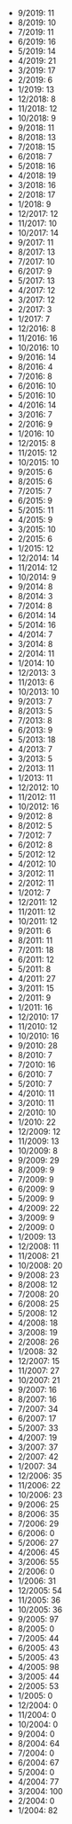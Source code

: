 *  9/2019: 11
*  8/2019: 10
*  7/2019: 11
*  6/2019: 16
*  5/2019: 14
*  4/2019: 21
*  3/2019: 17
*  2/2019: 6
*  1/2019: 13
*  12/2018: 8
*  11/2018: 12
*  10/2018: 9
*  9/2018: 11
*  8/2018: 13
*  7/2018: 15
*  6/2018: 7
*  5/2018: 16
*  4/2018: 19
*  3/2018: 16
*  2/2018: 17
*  1/2018: 9
*  12/2017: 12
*  11/2017: 10
*  10/2017: 14
*  9/2017: 11
*  8/2017: 13
*  7/2017: 10
*  6/2017: 9
*  5/2017: 13
*  4/2017: 12
*  3/2017: 12
*  2/2017: 3
*  1/2017: 7
*  12/2016: 8
*  11/2016: 16
*  10/2016: 10
*  9/2016: 14
*  8/2016: 4
*  7/2016: 8
*  6/2016: 10
*  5/2016: 10
*  4/2016: 14
*  3/2016: 7
*  2/2016: 9
*  1/2016: 10
*  12/2015: 8
*  11/2015: 12
*  10/2015: 10
*  9/2015: 6
*  8/2015: 6
*  7/2015: 7
*  6/2015: 9
*  5/2015: 11
*  4/2015: 9
*  3/2015: 10
*  2/2015: 6
*  1/2015: 12
*  12/2014: 14
*  11/2014: 12
*  10/2014: 9
*  9/2014: 8
*  8/2014: 3
*  7/2014: 8
*  6/2014: 14
*  5/2014: 16
*  4/2014: 7
*  3/2014: 8
*  2/2014: 11
*  1/2014: 10
*  12/2013: 3
*  11/2013: 6
*  10/2013: 10
*  9/2013: 7
*  8/2013: 5
*  7/2013: 8
*  6/2013: 9
*  5/2013: 18
*  4/2013: 7
*  3/2013: 5
*  2/2013: 11
*  1/2013: 11
*  12/2012: 10
*  11/2012: 11
*  10/2012: 16
*  9/2012: 8
*  8/2012: 5
*  7/2012: 7
*  6/2012: 8
*  5/2012: 12
*  4/2012: 10
*  3/2012: 11
*  2/2012: 11
*  1/2012: 7
*  12/2011: 12
*  11/2011: 12
*  10/2011: 12
*  9/2011: 6
*  8/2011: 11
*  7/2011: 18
*  6/2011: 12
*  5/2011: 8
*  4/2011: 27
*  3/2011: 15
*  2/2011: 9
*  1/2011: 16
*  12/2010: 17
*  11/2010: 12
*  10/2010: 16
*  9/2010: 28
*  8/2010: 7
*  7/2010: 16
*  6/2010: 7
*  5/2010: 7
*  4/2010: 11
*  3/2010: 11
*  2/2010: 10
*  1/2010: 22
*  12/2009: 12
*  11/2009: 13
*  10/2009: 8
*  9/2009: 29
*  8/2009: 9
*  7/2009: 9
*  6/2009: 9
*  5/2009: 9
*  4/2009: 22
*  3/2009: 9
*  2/2009: 0
*  1/2009: 13
*  12/2008: 11
*  11/2008: 21
*  10/2008: 20
*  9/2008: 23
*  8/2008: 12
*  7/2008: 20
*  6/2008: 25
*  5/2008: 12
*  4/2008: 18
*  3/2008: 19
*  2/2008: 26
*  1/2008: 32
*  12/2007: 15
*  11/2007: 27
*  10/2007: 21
*  9/2007: 16
*  8/2007: 16
*  7/2007: 34
*  6/2007: 17
*  5/2007: 33
*  4/2007: 19
*  3/2007: 37
*  2/2007: 42
*  1/2007: 34
*  12/2006: 35
*  11/2006: 22
*  10/2006: 23
*  9/2006: 25
*  8/2006: 35
*  7/2006: 29
*  6/2006: 0
*  5/2006: 27
*  4/2006: 45
*  3/2006: 55
*  2/2006: 0
*  1/2006: 31
*  12/2005: 54
*  11/2005: 36
*  10/2005: 36
*  9/2005: 97
*  8/2005: 0
*  7/2005: 44
*  6/2005: 43
*  5/2005: 43
*  4/2005: 98
*  3/2005: 44
*  2/2005: 53
*  1/2005: 0
*  12/2004: 0
*  11/2004: 0
*  10/2004: 0
*  9/2004: 0
*  8/2004: 64
*  7/2004: 0
*  6/2004: 67
*  5/2004: 0
*  4/2004: 77
*  3/2004: 100
*  2/2004: 0
*  1/2004: 82